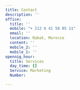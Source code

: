 ```yaml
---
title: Contact
description: ''
office:
  title: ''
  mobile: "+ 212 6 41 58 05 11"
  email: ''
  location: Rabat, Morocco
  content: ''
  mobile_2: ''
  mobile_1: ''
opennig_hour:
  title: Services
  day_time: []
  Service: Marketing
  Number: 

---
```

